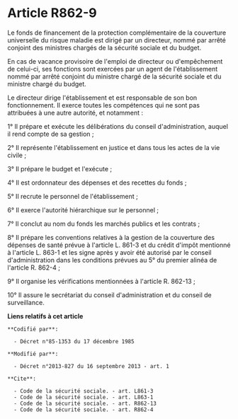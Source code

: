 # Article R862-9

Le fonds de financement de la protection complémentaire de la couverture universelle du risque maladie est dirigé par un
directeur, nommé par arrêté conjoint des ministres chargés de la sécurité sociale et du budget. 

En cas de vacance provisoire de l'emploi de directeur ou d'empêchement de celui-ci, ses fonctions sont exercées par un agent
de l'établissement nommé par arrêté conjoint du ministre chargé de la sécurité sociale et du ministre chargé du budget. 

Le directeur dirige l'établissement et est responsable de son bon fonctionnement. Il exerce toutes les compétences qui ne
sont pas attribuées à une autre autorité, et notamment : 

1° Il prépare et exécute les délibérations du conseil d'administration, auquel il rend compte de sa gestion ; 

2° Il représente l'établissement en justice et dans tous les actes de la vie civile ; 

3° Il prépare le budget et l'exécute ; 

4° Il est ordonnateur des dépenses et des recettes du fonds ; 

5° Il recrute le personnel de l'établissement ; 

6° Il exerce l'autorité hiérarchique sur le personnel ; 

7° Il conclut au nom du fonds les marchés publics et les contrats ; 

8° Il prépare les conventions relatives à la gestion de la couverture des dépenses de santé prévue à l'article L. 861-3 et du
crédit d'impôt mentionné à l'article L. 863-1 et les signe après y avoir été autorisé par le conseil d'administration dans
les conditions prévues au 5° du premier alinéa de l'article R. 862-4 ; 

9° Il organise les vérifications mentionnées à l'article R. 862-13 ; 

10° Il assure le secrétariat du conseil d'administration et du conseil de surveillance.

**Liens relatifs à cet article**

	**Codifié par**:

	  - Décret n°85-1353 du 17 décembre 1985

	**Modifié par**:

	  - Décret n°2013-827 du 16 septembre 2013 - art. 1

	**Cite**:

	  - Code de la sécurité sociale. - art. L861-3
	  - Code de la sécurité sociale. - art. L863-1
	  - Code de la sécurité sociale. - art. R862-13
	  - Code de la sécurité sociale. - art. R862-4
